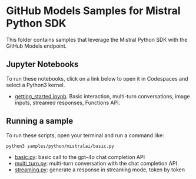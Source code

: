 # GitHub Models Samples for Mistral Python SDK

This folder contains samples that leverage the Mistral Python SDK with the GitHub Models endpoint.

## Jupyter Notebooks

To run these notebooks, click on a link below to open it in Codespaces and select a Python3 kernel.

* [getting_started.ipynb](getting_started.ipynb). Basic interaction, multi-turn conversations, image inputs, streamed responses, Functions API.

## Running a sample

To run these scripts, open your terminal and run a command like:

```shell
python3 samples/python/mistralai/basic.py
```

* [basic.py](basic.py): basic call to the gpt-4o chat completion API
* [multi_turn.py](multi_turn.py): multi-turn conversation with the chat completion API
* [streaming.py](streaming.py): generate a response in streaming mode, token by token
